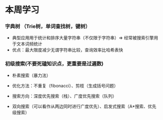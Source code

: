 # 本周学习

### 字典树 （Trie树，单词查找树，键树）

* 典型应用用于统计和排序大量字符串（不仅限于字符串）=> 经常被搜索引擎用于文本词频统计
* 优点：最大限度减少无谓字符串比较，查询效率比哈希表快



### 初级搜索(不要死磕知识点，更重要是过遍数)

* 朴素搜索（暴力法）

* 优化方法：不重复（fibonacci）、剪枝（生成括号问题）

* 搜索方向：深度优先搜索（栈）、广度优先搜索（队列）

* 双向搜索（可以看作从两边同时进行广度优先）、启发式搜索（A*搜索、优先级搜索）

